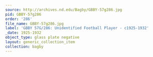 ```yaml
---
source: http://archives.nd.edu/Bagby/GBBY-57g286.jpg
pid: GBBY-57g286
order: '286'
file_name: GBBY-57g286.jpg
label: 'GBBY 57G/286: Unidentified Football Player - c1925-1932'
_date: 1925-1932
object_type: glass plate negative
layout: generic_collection_item
collection: bagby
---
```

